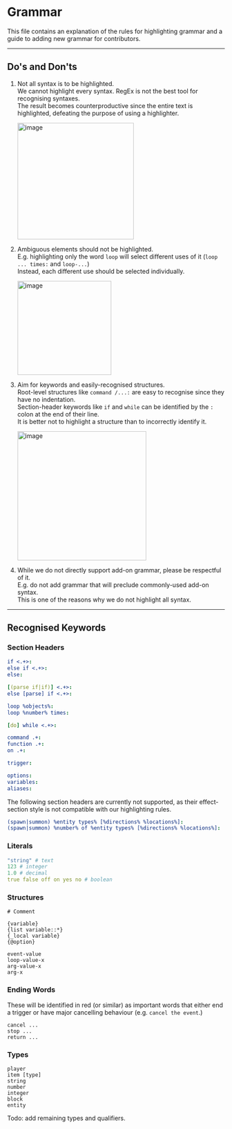 # Grammar

This file contains an explanation of the rules for highlighting grammar and a guide to adding new grammar for contributors.

-----

## Do's and Don'ts

1.  Not all syntax is to be highlighted. \
    We cannot highlight every syntax. RegEx is not the best tool for recognising syntaxes. \
    The result becomes counterproductive since the entire text is highlighted, defeating the purpose of using a highlighter.

    <img width="269" alt="image" src="https://user-images.githubusercontent.com/14147477/156351314-33868702-40fd-4d31-b269-c241fb102fd6.png">

2.  Ambiguous elements should not be highlighted. \
    E.g. highlighting only the word `loop` will select different uses of it (`loop ... times:` and `loop-...`) \
    Instead, each different use should be selected individually.

    <img width="217" alt="image" src="https://user-images.githubusercontent.com/14147477/156352098-da67a9de-4aa3-44f8-b03c-eaa66db50017.png">

3.  Aim for keywords and easily-recognised structures. \
    Root-level structures like `command /...:` are easy to recognise since they have no indentation. \
    Section-header keywords like `if` and `while` can be identified by the `:` colon at the end of their line. \
    It is better not to highlight a structure than to incorrectly identify it.

    <img width="298" alt="image" src="https://user-images.githubusercontent.com/14147477/156352770-02e45acf-935d-4f81-90f8-a78e3c7a7e66.png">

4.  While we do not directly support add-on grammar, please be respectful of it. \
    E.g. do not add grammar that will preclude commonly-used add-on syntax. \
    This is one of the reasons why we do not highlight all syntax.

-----

## Recognised Keywords

### Section Headers

```yaml
if <.+>:
else if <.+>:
else:

[(parse if|if)] <.+>:
else [parse] if <.+>:

loop %objects%:
loop %number% times:

[do] while <.+>:

command .+:
function .+:
on .+:

trigger:

options:
variables:
aliases:
```

The following section headers are currently not supported, as their effect-section style is not compatible with our highlighting rules.
```yaml
(spawn|summon) %entity types% [%directions% %locations%]:
(spawn|summon) %number% of %entity types% [%directions% %locations%]:

```

### Literals

```yaml
"string" # text
123 # integer
1.0 # decimal
true false off on yes no # boolean
```

### Structures

```sk
# Comment

{variable}
{list variable::*}
{_local variable}
{@option}

event-value
loop-value-x
arg-value-x
arg-x

```

### Ending Words

These will be identified in red (or similar) as important words that either end a trigger or have major cancelling behaviour (e.g. `cancel the event`.)

```sk
cancel ...
stop ...
return ...
```

### Types

```sk
player
item [type]
string
number
integer
block
entity
```

Todo: add remaining types and qualifiers.
